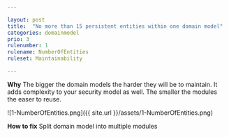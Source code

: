 ```yaml
---

layout: post
title:  "No more than 15 persistent entities within one domain model"
categories: domainmodel
prio: 3
rulenumber: 1
rulename: NumberOfEntities
ruleset: Maintainability

---
```


**Why**
The bigger the domain models the harder they will be to maintain. It adds complexity to your security model as well. The smaller the modules the easer to reuse.

![1-NumberOfEntities.png]({{ site.url }}/assets/1-NumberOfEntities.png)

**How to fix**
Split domain model into multiple modules
